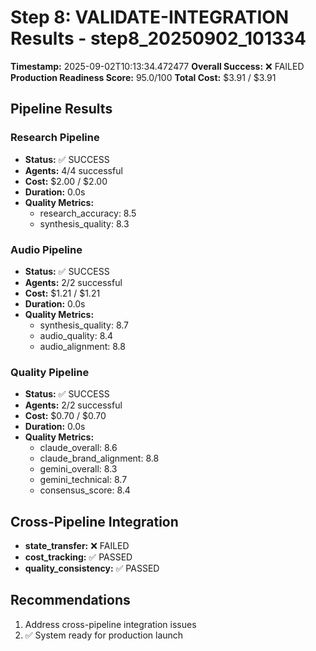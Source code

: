 # Step 8: VALIDATE-INTEGRATION Results - step8_20250902_101334

**Timestamp:** 2025-09-02T10:13:34.472477
**Overall Success:** ❌ FAILED
**Production Readiness Score:** 95.0/100
**Total Cost:** $3.91 / $3.91

## Pipeline Results

### Research Pipeline
- **Status:** ✅ SUCCESS
- **Agents:** 4/4 successful
- **Cost:** $2.00 / $2.00
- **Duration:** 0.0s
- **Quality Metrics:**
  - research_accuracy: 8.5
  - synthesis_quality: 8.3

### Audio Pipeline
- **Status:** ✅ SUCCESS
- **Agents:** 2/2 successful
- **Cost:** $1.21 / $1.21
- **Duration:** 0.0s
- **Quality Metrics:**
  - synthesis_quality: 8.7
  - audio_quality: 8.4
  - audio_alignment: 8.8

### Quality Pipeline
- **Status:** ✅ SUCCESS
- **Agents:** 2/2 successful
- **Cost:** $0.70 / $0.70
- **Duration:** 0.0s
- **Quality Metrics:**
  - claude_overall: 8.6
  - claude_brand_alignment: 8.8
  - gemini_overall: 8.3
  - gemini_technical: 8.7
  - consensus_score: 8.4

## Cross-Pipeline Integration

- **state_transfer:** ❌ FAILED
- **cost_tracking:** ✅ PASSED
- **quality_consistency:** ✅ PASSED

## Recommendations

1. Address cross-pipeline integration issues
2. ✅ System ready for production launch
